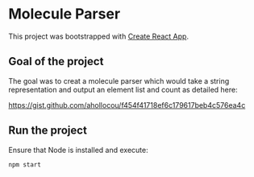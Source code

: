 # Molecule Parser

This project was bootstrapped with [Create React App](https://github.com/facebook/create-react-app).

## Goal of the project

The goal was to creat a molecule parser which would take a string representation and output an element list and count as detailed here:

https://gist.github.com/ahollocou/f454f41718ef6c179617beb4c576ea4c

## Run the project

Ensure that Node is installed and execute:

`npm start`
